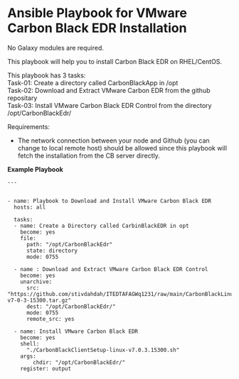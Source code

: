 # Ansible Playbook for VMware Carbon Black EDR Installation

No Galaxy modules are required.

This playbook will help you to install Carbon Black EDR on RHEL/CentOS.

This playbook has 3 tasks: <br>
Task-01: Create a directory called CarbonBlackApp in /opt <br>
Task-02: Download and Extract VMware Carbon EDR from the github repositary <br>
Task-03: Install VMware Carbon Black EDR Control from the directory /opt/CarbonBlackEdr/

Requirements:
- The network connection between your node and Github (you can change to local remote host) should be allowed since this playbook will fetch the installation from the CB server directly.






**Example Playbook**


```
---


- name: Playbook to Download and Install VMware Carbon Black EDR 
  hosts: all
  
  tasks:
  - name: Create a Directory called CarbinBlackEDR in opt
    become: yes
    file:
      path: "/opt/CarbonBlackEdr"
      state: directory
      mode: 0755

  - name : Download and Extract VMware Carbon Black EDR Control
    become: yes
    unarchive:
      src: "https://github.com/stivdahdah/ITEDTAFAGWq1231/raw/main/CarbonBlackLinuxInstaller-v7-0-3-15300.tar.gz"
      dest: "/opt/CarbonBlackEdr/"
      mode: 0755
      remote_src: yes

  - name: Install VMware Carbon Black EDR
    become: yes
    shell:
      "./CarbonBlackClientSetup-linux-v7.0.3.15300.sh"
    args:
        chdir: "/opt/CarbonBlackEdr/" 
    register: output
```
